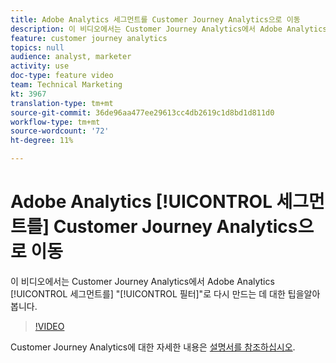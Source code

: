```yaml
---
title: Adobe Analytics 세그먼트를 Customer Journey Analytics으로 이동
description: 이 비디오에서는 Customer Journey Analytics에서 Adobe Analytics 세그먼트를 "필터"로 다시 만드는 데 대한 팁을 알아봅니다.
feature: customer journey analytics
topics: null
audience: analyst, marketer
activity: use
doc-type: feature video
team: Technical Marketing
kt: 3967
translation-type: tm+mt
source-git-commit: 36de96aa477ee29613cc4db2619c1d8bd1d811d0
workflow-type: tm+mt
source-wordcount: '72'
ht-degree: 11%

---
```



# Adobe Analytics [!UICONTROL 세그먼트를] Customer Journey Analytics으로 이동

이 비디오에서는 Customer Journey Analytics에서 Adobe Analytics [!UICONTROL 세그먼트를] &quot;[!UICONTROL 필터]&quot;로 다시 만드는 데 대한 팁을알아봅니다.

>[!VIDEO](https://video.tv.adobe.com/v/31982/?quality=12)

Customer Journey Analytics에 대한 자세한 내용은 [설명서를 참조하십시오](https://docs.adobe.com/content/help/ko-KR/analytics-platform/using/cja-landing.html).
